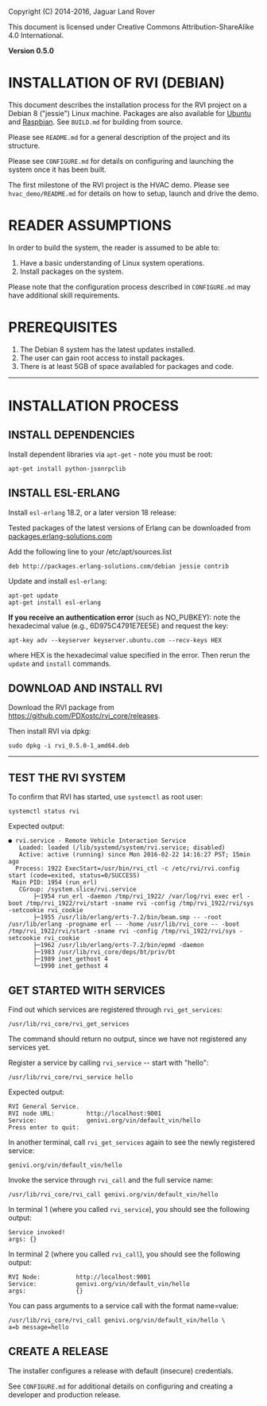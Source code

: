 Copyright (C) 2014-2016, Jaguar Land Rover

This document is licensed under Creative Commons
Attribution-ShareAlike 4.0 International.

**Version 0.5.0**

# INSTALLATION OF RVI (DEBIAN) #

This document describes the installation process for the RVI project 
on a Debian 8 ("jessie") Linux machine. Packages are also available 
for [Ubuntu](INSTALL_ubuntu.md) and [Raspbian](INSTALL_raspbian.md). 
See ```BUILD.md``` for building from source.

Please see ```README.md``` for a general description of the project
and its structure.

Please see ```CONFIGURE.md``` for details on configuring and launching
the system once it has been built.

The first milestone of the RVI project is the HVAC demo. Please see
```hvac_demo/README.md``` for details on how to setup, launch and
drive the demo.

# READER ASSUMPTIONS #
In order to build the system, the reader is assumed to be able to:

1. Have a basic understanding of Linux system operations.
2. Install packages on the system.

Please note that the configuration process described in
```CONFIGURE.md``` may have additional skill requirements.

# PREREQUISITES #

1. The Debian 8 system has the latest updates installed.
2. The user can gain root access to install packages.
3. There is at least 5GB of space availabled for packages and code.

----

# INSTALLATION PROCESS #

## INSTALL DEPENDENCIES ##

Install dependent libraries via ```apt-get``` - note you must be root:

    apt-get install python-jsonrpclib

## INSTALL ESL-ERLANG ##

Install `esl-erlang` 18.2, or a later version 18 release:

Tested packages of the latest versions of Erlang can be downloaded from 
[packages.erlang-solutions.com](https://www.erlang-solutions.com/resources/download.html)

Add the following line to your /etc/apt/sources.list

    deb http://packages.erlang-solutions.com/debian jessie contrib

Update and install `esl-erlang`:

    apt-get update
    apt-get install esl-erlang

**If you receive an authentication error** (such as NO_PUBKEY): note 
the hexadecimal value (e.g., 6D975C4791E7EE5E) and request the key:

    apt-key adv --keyserver keyserver.ubuntu.com --recv-keys HEX

where HEX is the hexadecimal value specified in the error. 
Then rerun the ```update``` and ```install``` commands.

## DOWNLOAD AND INSTALL RVI ##

Download the RVI package from https://github.com/PDXostc/rvi_core/releases.

Then install RVI via dpkg:

    sudo dpkg -i rvi_0.5.0-1_amd64.deb

----

## TEST THE RVI SYSTEM ##

To confirm that RVI has started, use `systemctl` as root user:

    systemctl status rvi

Expected output:

    ● rvi.service - Remote Vehicle Interaction Service
       Loaded: loaded (/lib/systemd/system/rvi.service; disabled)
       Active: active (running) since Mon 2016-02-22 14:16:27 PST; 15min ago
      Process: 1922 ExecStart=/usr/bin/rvi_ctl -c /etc/rvi/rvi.config start (code=exited, status=0/SUCCESS)
     Main PID: 1954 (run_erl)
       CGroup: /system.slice/rvi.service
           ├─1954 run_erl -daemon /tmp/rvi_1922/ /var/log/rvi exec erl -boot /tmp/rvi_1922/rvi/start -sname rvi -config /tmp/rvi_1922/rvi/sys -setcookie rvi_cookie
           ├─1955 /usr/lib/erlang/erts-7.2/bin/beam.smp -- -root /usr/lib/erlang -progname erl -- -home /usr/lib/rvi_core -- -boot /tmp/rvi_1922/rvi/start -sname rvi -config /tmp/rvi_1922/rvi/sys -setcookie rvi_cookie
           ├─1962 /usr/lib/erlang/erts-7.2/bin/epmd -daemon
           ├─1983 /usr/lib/rvi_core/deps/bt/priv/bt
           ├─1989 inet_gethost 4
           └─1990 inet_gethost 4

## GET STARTED WITH SERVICES ##

Find out which services are registered through `rvi_get_services`:

    /usr/lib/rvi_core/rvi_get_services

The command should return no output, since we have not registered any services yet.

Register a service by calling `rvi_service` -- start with "hello":

    /usr/lib/rvi_core/rvi_service hello

Expected output:

    RVI General Service.
    RVI node URL:         http://localhost:9001
    Service:              genivi.org/vin/default_vin/hello
    Press enter to quit: 

In another terminal, call `rvi_get_services` again to see the newly registered service:

    genivi.org/vin/default_vin/hello

Invoke the service through `rvi_call` and the full service name:

    /usr/lib/rvi_core/rvi_call genivi.org/vin/default_vin/hello

In terminal 1 (where you called `rvi_service`), you should see the following output:

    Service invoked!
    args: {}

In terminal 2 (where you called `rvi_call`), you should see the following output:

    RVI Node:          http://localhost:9001
    Service:           genivi.org/vin/default_vin/hello
    args:              {}

You can pass arguments to a service call with the format name=value:

    /usr/lib/rvi_core/rvi_call genivi.org/vin/default_vin/hello \
    a=b message=hello

## CREATE A RELEASE ##

The installer configures a release with default (insecure) credentials.

See ```CONFIGURE.md``` for additional details on configuring and
creating a developer and production release.


